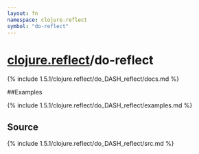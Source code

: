 ```yaml
---
layout: fn
namespace: clojure.reflect
symbol: "do-reflect"
---
```


# [clojure.reflect](../)/do-reflect

{% include 1.5.1/clojure.reflect/do_DASH_reflect/docs.md %}

##Examples

{% include 1.5.1/clojure.reflect/do_DASH_reflect/examples.md %}
## Source
{% include 1.5.1/clojure.reflect/do_DASH_reflect/src.md %}

